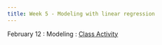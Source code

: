 ```yaml
---
title: Week 5 - Modeling with linear regression
---
```


February 12
: Modeling
  : [Class Activity](https://sta175.github.io/class_activities/STA175_Activity5_Spring25.html)